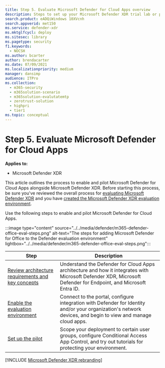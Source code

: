 ```yaml
---
title: Step 5. Evaluate Microsoft Defender for Cloud Apps overview
description: Steps to set up your Microsoft Defender XDR trial lab or pilot environment to try out and experience the security solution designed to protect devices, identity, data, and applications in your organization.
search.product: eADQiWindows 10XVcnh
search.appverid: met150
ms.service: defender-xdr
ms.mktglfcycl: deploy
ms.sitesec: library
ms.pagetype: security
f1.keywords:
  - NOCSH
ms.author: bcarter
author: brendacarter
ms.date: 07/09/2021
ms.localizationpriority: medium
manager: dansimp
audience: ITPro
ms.collection:
  - m365-security
  - m365solution-scenario
  - m365solution-evalutatemtp
  - zerotrust-solution
  - highpri
  - tier1
ms.topic: conceptual
---
```


# Step 5. Evaluate Microsoft Defender for Cloud Apps

**Applies to:**
- Microsoft Defender XDR

This article outlines the process to enable and pilot Microsoft Defender for Cloud Apps alongside Microsoft Defender XDR. Before starting this process, be sure you've reviewed the overall process for [evaluating Microsoft Defender XDR](eval-overview.md) and you have [created the Microsoft Defender XDR evaluation environment](eval-create-eval-environment.md).

Use the following steps to enable and pilot Microsoft Defender for Cloud Apps.

:::image type="content" source="../../media/defender/m365-defender-office-eval-steps.png" alt-text="The steps for adding Microsoft Defender for Office to the Defender evaluation environment" lightbox="../../media/defender/m365-defender-office-eval-steps.png":::

|Step  |Description  |
|---------|---------|
|[Review architecture requirements and key concepts](eval-defender-mcas-architecture.md)    | Understand the Defender for Cloud Apps architecture and how it integrates with Microsoft Defender XDR, Microsoft Defender for Endpoint, and Microsoft Entra ID.        |
|[Enable the evaluation environment](eval-defender-mcas-enable-eval.md)     | Connect to the portal, configure integration with Defender for Identity and/or your organization's network devices, and begin to view and manage cloud apps.         |
|[Set up the pilot](eval-defender-mcas-pilot.md)    | Scope your deployment to certain user groups, configure Conditional Access App Control, and try out tutorials for protecting your environment.       |
[!INCLUDE [Microsoft Defender XDR rebranding](../../includes/defender-m3d-techcommunity.md)]
